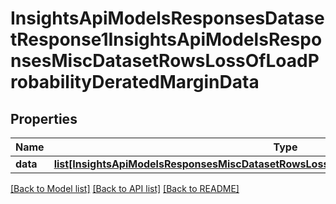 # InsightsApiModelsResponsesDatasetResponse1InsightsApiModelsResponsesMiscDatasetRowsLossOfLoadProbabilityDeratedMarginData

## Properties
Name | Type | Description | Notes
------------ | ------------- | ------------- | -------------
**data** | [**list[InsightsApiModelsResponsesMiscDatasetRowsLossOfLoadProbabilityDeratedMarginData]**](InsightsApiModelsResponsesMiscDatasetRowsLossOfLoadProbabilityDeratedMarginData.md) |  | [optional] 

[[Back to Model list]](../README.md#documentation-for-models) [[Back to API list]](../README.md#documentation-for-api-endpoints) [[Back to README]](../README.md)

